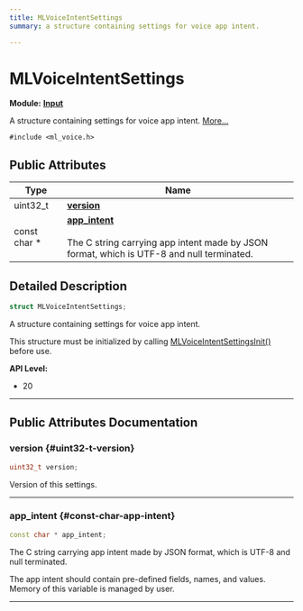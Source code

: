 ```yaml
---
title: MLVoiceIntentSettings
summary: a structure containing settings for voice app intent. 

---
```


# MLVoiceIntentSettings

**Module:** **[Input](/versioned_docs/version-14-Jun-2023/api-ref/api/Modules/group___input/group___input.md)**



A structure containing settings for voice app intent.  [More...](#detailed-description)


`#include <ml_voice.h>`

## Public Attributes

| Type           | Name           |
| -------------- | -------------- |
| uint32_t | **[version](/versioned_docs/version-14-Jun-2023/api-ref/api/Modules/group___input/struct_m_l_voice_intent_settings.md#uint32-t-version)**  |
| const char * | **[app_intent](/versioned_docs/version-14-Jun-2023/api-ref/api/Modules/group___input/struct_m_l_voice_intent_settings.md#const-char-app-intent)** <br></br>The C string carrying app intent made by JSON format, which is UTF-8 and null terminated.  |

## Detailed Description

```cpp
struct MLVoiceIntentSettings;
```

A structure containing settings for voice app intent. 

This structure must be initialized by calling [MLVoiceIntentSettingsInit()](/versioned_docs/version-14-Jun-2023/api-ref/api/Modules/group___input/group___input.md#void-mlvoiceintentsettingsinit) before use.




**API Level:**
  * 20




-----------
## Public Attributes Documentation

### version {#uint32-t-version}

```cpp
uint32_t version;
```


Version of this settings. 





-----------

### app_intent {#const-char-app-intent}

```cpp
const char * app_intent;
```

The C string carrying app intent made by JSON format, which is UTF-8 and null terminated. 

The app intent should contain pre-defined fields, names, and values. Memory of this variable is managed by user. 





-----------

